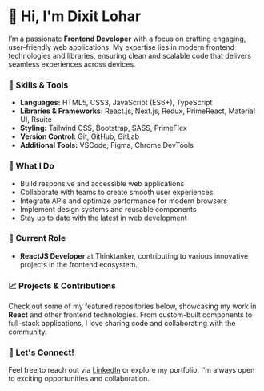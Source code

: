 <!--## Hi there 👋


**dixitmalviya10/dixitmalviya10** is a ✨ _special_ ✨ repository because its `README.md` (this file) appears on your GitHub profile.

Here are some ideas to get you started:

- 🔭 I’m currently working on ...
- 🌱 I’m currently learning ...
- 👯 I’m looking to collaborate on ...
- 🤔 I’m looking for help with ...
- 💬 Ask me about ...
- 📫 How to reach me: ...
- 😄 Pronouns: ...
- ⚡ Fun fact: ...
-->


# 👋 Hi, I'm Dixit Lohar

I’m a passionate **Frontend Developer** with a focus on crafting engaging, user-friendly web applications. My expertise lies in modern frontend technologies and libraries, ensuring clean and scalable code that delivers seamless experiences across devices.

### 🌟 Skills & Tools
- **Languages:** HTML5, CSS3, JavaScript (ES6+), TypeScript
- **Libraries & Frameworks:** React.js, Next.js, Redux, PrimeReact, Material UI, Rsuite
- **Styling:** Tailwind CSS, Bootstrap, SASS, PrimeFlex
- **Version Control:** Git, GitHub, GitLab
- **Additional Tools:** VSCode, Figma, Chrome DevTools

### 🔧 What I Do
- Build responsive and accessible web applications
- Collaborate with teams to create smooth user experiences
- Integrate APIs and optimize performance for modern browsers
- Implement design systems and reusable components
- Stay up to date with the latest in web development

### 💼 Current Role
- **ReactJS Developer** at Thinktanker, contributing to various innovative projects in the frontend ecosystem.

### 📈 Projects & Contributions
Check out some of my featured repositories below, showcasing my work in **React** and other frontend technologies. From custom-built components to full-stack applications, I love sharing code and collaborating with the community.

### 🚀 Let's Connect!
Feel free to reach out via [LinkedIn](https://www.linkedin.com/in/dixit-lohar10/) or explore my portfolio. I'm always open to exciting opportunities and collaboration.
